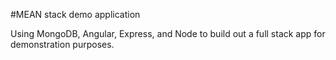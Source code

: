 #MEAN stack demo application

Using MongoDB, Angular, Express, and Node to build out a full stack app for demonstration purposes.
